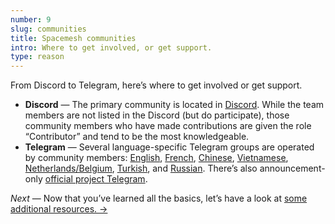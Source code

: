 ```yaml
---
number: 9
slug: communities
title: Spacemesh communities
intro: Where to get involved, or get support.
type: reason
---
```


From Discord to Telegram, here’s where to get involved or get support.

- **Discord** — The primary community is located in [Discord](https://chat.spacemesh.io/). While the team members are not listed in the Discord (but do participate), those community members who have made contributions are given the role “Contributor” and tend to be the most knowledgeable.
- **Telegram** — Several language-specific Telegram groups are operated by community members: [English](https://t.me/spacemeshen), [French](https://t.me/spacemeshfr), [Chinese](https://t.me/spacemesh_chinese), [Vietnamese](https://t.me/Spacemeshvietnam), [Netherlands/Belgium](https://t.me/smh_nl_be), [Turkish](https://t.me/spacemeshtr), and  [Russian](https://t.me/Spacemesh_rus). There’s also announcement-only [official project Telegram]( https://t.me/spacemeshio).

*Next* — Now that you’ve learned all the basics, let’s have a look at [some additional resources.  →](/resources)

<!-- [English](https://t.me/spacemeshen) -->